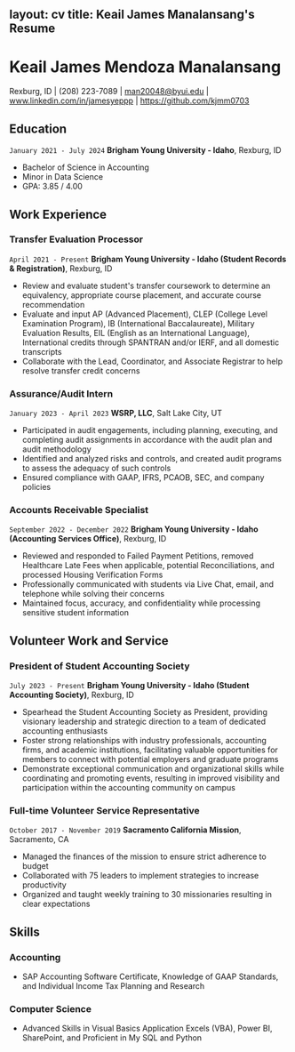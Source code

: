 layout: cv
title: Keail James Manalansang's Resume
---
# Keail James Mendoza Manalansang
Rexburg, ID | (208) 223-7089 | man20048@byui.edu | www.linkedin.com/in/jamesyeppp | https://github.com/kjmm0703


## Education

`January 2021 - July 2024`
__Brigham Young University - Idaho__, Rexburg, ID

- Bachelor of Science in Accounting
- Minor in Data Science
- GPA: 3.85 / 4.00



## Work Experience

### Transfer Evaluation Processor

`April 2021 - Present`
__Brigham Young University - Idaho (Student Records & Registration)__, Rexburg, ID

- Review and evaluate student's transfer coursework to determine an equivalency, appropriate course placement, and accurate course recommendation
- Evaluate and input AP (Advanced Placement), CLEP (College Level Examination Program), IB (International Baccalaureate), Military Evaluation Results, EIL (English as an International Language), International credits through SPANTRAN and/or IERF, and all domestic transcripts
- Collaborate with the Lead, Coordinator, and Associate Registrar to help resolve transfer credit concerns


### Assurance/Audit Intern

`January 2023 - April 2023`
__WSRP, LLC__, Salt Lake City, UT

- Participated in audit engagements, including planning, executing, and completing audit assignments in accordance with the audit plan and audit methodology
- Identified and analyzed risks and controls, and created audit programs to assess the adequacy of such controls
- Ensured compliance with GAAP, IFRS, PCAOB, SEC, and company policies


### Accounts Receivable Specialist

`September 2022 - December 2022`
__Brigham Young University - Idaho (Accounting Services Office)__, Rexburg, ID

- Reviewed and responded to Failed Payment Petitions, removed Healthcare Late Fees when applicable, potential Reconciliations, and processed Housing Verification Forms
- Professionally communicated with students via Live Chat, email, and telephone while solving their concerns
- Maintained focus, accuracy, and confidentiality while processing sensitive student information



## Volunteer Work and Service

### President of Student Accounting Society

`July 2023 - Present`
__Brigham Young University - Idaho (Student Accounting Society)__, Rexburg, ID

- Spearhead the Student Accounting Society as President, providing visionary leadership and strategic direction to a team of dedicated accounting enthusiasts
- Foster strong relationships with industry professionals, accounting firms, and academic institutions, facilitating valuable opportunities for members to connect with potential employers and graduate programs
- Demonstrate exceptional communication and organizational skills while coordinating and promoting events, resulting in improved visibility and participation within the accounting community on campus


### Full-time Volunteer Service Representative

`October 2017 - November 2019`
__Sacramento California Mission__, Sacramento, CA

- Managed the finances of the mission to ensure strict adherence to budget
- Collaborated with 75 leaders to implement strategies to increase productivity
- Organized and taught weekly training to 30 missionaries resulting in clear expectations



## Skills

### Accounting

- SAP Accounting Software Certificate, Knowledge of GAAP Standards, and Individual Income Tax Planning and Research


### Computer Science

- Advanced Skills in Visual Basics Application Excels (VBA), Power BI, SharePoint, and Proficient in My SQL and Python


<!-- ### Footer

Last updated: May 2013 -->



